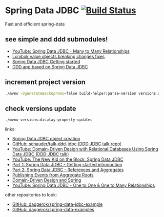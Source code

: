 # Spring Data JDBC [![Build Status](https://travis-ci.org/daggerok/spring-data-jdbc-examples.svg?branch=master)](https://travis-ci.org/daggerok/spring-data-jdbc-examples)
Fast and efficient spring-data

## see simple and ddd submodules!

- [YouTube: Spring Data JDBC - Many to Many Relationships](https://www.youtube.com/watch?v=5rqlqon8xko)
- [Lombok value objects breaking changes fixes](https://stackoverflow.com/questions/48330613/objectmapper-cant-deserialize-without-default-constructor-after-upgrade-to-spri)
- [Spring Data JDBC Getting started](./simple/)
- [DDD app based on Spring Data JDBC](./ddd/)

<!-- we dont need that shit anymore... only if you wanna tests somethig with treboot...

## prepare

_start H2 database_

```bash
./mvnw -pl :h2 spring-boot:run
```

open [H2 web UI](http://127.0.0.1:8080/h2-console/)

-->

## increment project version

```bash
./mvnw -DgenerateBackupPoms=false build-helper:parse-version versions:set -DnewVersion=\${parsedVersion.majorVersion}.\${parsedVersion.minorVersion}.\${parsedVersion.nextIncrementalVersion}-SNAPSHOT
```

## check versions update

```bash
./mvnw versions:display-property-updates
```

links:

* [Spring Data JDBC object creation](https://docs.spring.io/spring-data/jdbc/docs/current/reference/html/#mapping.object-creation)
* [GitHub: schauder/talk-ddd-jdbc (DDD JDBC talk repo)](https://github.com/schauder/talk-ddd-jdbc/blob/master/src/main/java/de/schauderhaft/ddd/jdbc/LegoModel.java)
* [YouTube: Domain-Driven Design with Relational Databases Using Spring Data JDBC (DDD JDBC talk)](https://www.youtube.com/watch?v=GOSW911Ox6s)
* [YouTube: The New Kid on the Block: Spring Data JDBC](https://www.youtube.com/watch?v=AnIouYdwxo0)
* [Part 1: Spring Data JDBC - Getting started introduction](https://spring.io/blog/2018/09/17/introducing-spring-data-jdbc)
* [Part 2: Spring Data JDBC - References and Aggregates](https://spring.io/blog/2018/09/24/spring-data-jdbc-references-and-aggregates)
* [Publishing Events from Aggregate Roots](https://docs.spring.io/spring-data/jpa/docs/current/reference/html/#core.domain-events)
* [Domain-Driven Design and Spring](http://static.olivergierke.de/lectures/ddd-and-spring/)
* [YouTube: Spring Data JDBC - One to One & One to Many Relationships](https://www.youtube.com/watch?v=ccxBXDAPdmo)

other repositories to look:

- [GitHub: daggerok/spring-data-jdbc-example](https://github.com/daggerok/spring-data-jdbc-example)
- [GitHub: daggerok/spring-data-examples](https://github.com/daggerok/spring-data-examples)
